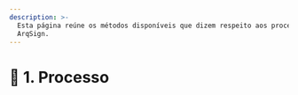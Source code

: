 ```yaml
---
description: >-
  Esta página reúne os métodos disponíveis que dizem respeito aos processos da
  ArqSign.
---
```


# 📂 1. Processo

